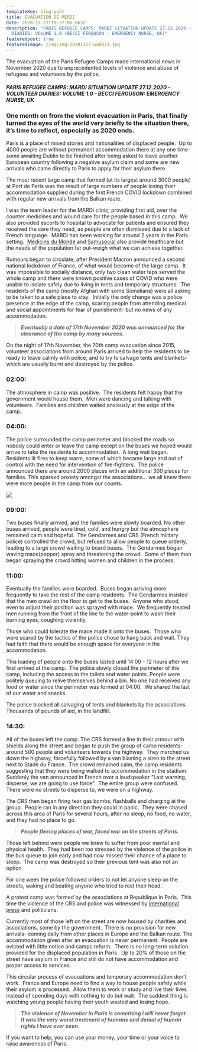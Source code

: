 ```yaml
---
templateKey: blog-post
title: EVACUATION DE MERDE
date: 2020-12-27T19:37:06.663Z
description: "PARIS REFUGEE CAMPS: MARDI SITUATION UPDATE 27.12.2020 - VOLUNTEER
  DIARIES: VOLUME 1.0 (BECCI FERGUSON - EMERGENCY NURSE, UK)"
featuredpost: true
featuredimage: /img/img-20201117-wa0023.jpg
---
```

The evacuation of the Paris Refugee Camps made international news in November 2020 due to unprecedented levels of violence and abuse of refugees and volunteers by the police. 

##### PARIS REFUGEE CAMPS: MARDI SITUATION UPDATE 27.12.2020 - VOLUNTEER DIARIES: VOLUME 1.0 - BECCI FERGUSON: EMERGENCY NURSE, UK

### One month on from the violent evacuation in Paris, that finally turned the eyes of the world very briefly to the situation there, it’s time to reflect, especially as 2020 ends.

Paris is a place of mixed stories and nationalities of displaced people.  Up to 4000 people are without permanent accommodation there at any one time- some awaiting Dublin to be finished after being asked to leave another European country following a negative asylum claim and some are new arrivals who came directly to Paris to apply for their asylum there.

The most recent large camp that formed (at its largest around 3000 people) at Port de Paris was the result of large numbers of people losing their accommodation supplied during the first French COVID lockdown combined with regular new arrivals from the Balkan route.

I was the team leader for the MARDi clinic; providing first aid, over the counter medicines and wound care for the people based in this camp.  We also provided escorts to hospital to advocate for patients and ensured they received the care they need, as people are often dismissed due to a lack of French language.  MARDi has been working for around 2 years in the Paris setting.  [Medicins du Monde](https://www.medecinsdumonde.org/fr/contact/ile-de-france) and [Samusocial ](https://www.samusocial.paris/)also provide healthcare but the needs of the population far out-weigh what we can achieve together.

Rumours began to circulate, after President Macron announced a second national lockdown of France, of what would become of the large camp.  It was impossible to socially distance, only two clean water taps served the whole camp and there were known positive cases of COVID who were unable to isolate safely due to living in tents and temporary structures.  The residents of the camp (mostly Afghan with some Somalians) were all asking to be taken to a safe place to stay.  Initially the only change was a police presence at the edge of the camp, scaring people from attending medical and social appointments for fear of punishment- but no news of any accommodation.

> ***Eventually a date of 17th November 2020 was announced for the clearance of the camp by many sources.***

On the night of 17th November, the 70th camp evacuation since 2015, volunteer associations from around Paris arrived to help the residents to be ready to leave calmly with police, and to try to salvage tents and blankets- which are usually burnt and destroyed by the police.

### 02:00:

The atmosphere in camp was positive.  The residents felt happy that the government would house them.  Men were dancing and talking with volunteers.  Families and children waited anxiously at the edge of the camp.  

### 04:00:

The police surrounded the camp perimeter and blocked the roads so nobody could enter or leave the camp except on the buses we hoped would arrive to take the residents to accommodation.  A long wait began.  Residents lit fires to keep warm, some of which became large and out of control with the need for intervention of fire-fighters.  The police announced there are around 2000 places with an additional 300 places for families. This sparked anxiety amongst the associations… we all knew there were more people in the camp from our counts.

![](/img/img-20201117-wa0023.jpg)

### 09:00:

Two buses finally arrived, and the families were slowly boarded. No other buses arrived, people were tired, cold, and hungry but the atmosphere remained calm and hopeful.  The Gendarmes and CRS (French military police) controlled the crowd, but refused to allow people to queue orderly, leading to a large crowd waiting to board buses.  The Gendarmes began waving mace(pepper) spray and threatening the crowd.  Some of them then began spraying the crowd hitting women and children in the process.

### 11:00:

Eventually the families were boarded.  Buses began arriving more frequently to take the rest of the camp residents.  The Gendarmes insisted that the men crawl on the floor to get to the buses.  Anyone who stood, even to adjust their position was sprayed with mace.  We frequently treated men running from the front of the line to the water-point to wash their burning eyes, coughing violently.

Those who could tolerate the mace made it onto the buses.  Those who were scared by the tactics of the police chose to hang back and wait. They had faith that there would be enough space for everyone in the accommodation.

This loading of people onto the buses lasted until 14:00 - 12 hours after we first arrived at the camp.  The police slowly closed the perimeter of the camp, including the access to the toilets and water points. People were politely queuing to relive themselves behind a bin. No one had received any food or water since the perimeter was formed at 04:00.  We shared the last of our water and snacks. 

The police blocked all salvaging of tents and blankets by the associations.  Thousands of pounds of aid, in the landfill.

### 14:30:

All of the buses left the camp. The CRS formed a line in their armour with shields along the street and began to push the group of camp residents- around 500 people and volunteers towards the highway.  They marched us down the highway, forcefully followed by a van blasting a siren to the street next to Stade du France.  The crowd remained calm, the camp residents suggesting that they were being walked to accommodation in the stadium.  Suddenly the van announced in French over a loudspeaker “Last warning, disperse, we are going to use force”.  The entire group were confused.  There were no streets to disperse to, we were on a highway.

The CRS then began firing tear gas bombs, flashballs and charging at the group.  People ran in any direction they could in panic.  They were chased across this area of Paris for several hours, after no sleep, no food, no water, and they had no place to go.

> ***People fleeing places of war, faced war on the streets of Paris.***  

Those left behind were people we knew to suffer from poor mental and physical health.  They had been too stressed by the violence of the police in the bus queue to join early and had now missed their chance of a place to sleep.  The camp was destroyed so their previous tent was also not an option.

For one week the police followed orders to not let anyone sleep on the streets, waking and beating anyone who tried to rest their head.

A protest camp was formed by the associations at Republique in Paris.  This time the violence of the CRS and police was witnessed by [international press](https://www.theguardian.com/world/2020/nov/24/french-minister-calls-images-of-police-breaking-up-refugee-camp-shocking) and politicians. 

Currently most of those left on the street are now housed by charities and associations, some by the government.  There is no provision for new arrivals- coming daily from other places in Europe and the Balkan route. The accommodation given after an evacuation is never permanent.  People are evicted with little notice and camps reform.  There is no long-term solution provided for the displaced population in Paris.  Up to 20% of those on the street have asylum in France and still do not have accommodation and proper access to services.

This circular process of evacuations and temporary accommodation don’t work.  France and Europe need to find a way to house people safely while their asylum is processed.  Allow them to work or study and live their lives instead of spending days with nothing to do but wait.  The saddest thing is watching young people having their youth wasted and losing hope.  

> ***The violence of November in Paris is something I will never forget.  It was the very worst treatment of humans and denial of human rights I have ever seen.***

If you want to help, you can use your money, your time or your voice to raise awareness of Paris.